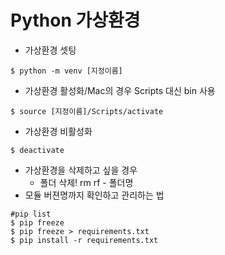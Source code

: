 # Python 가상환경

- 가상환경 셋팅

```shell
$ python -m venv [지정이름]
```

- 가상환경 활성화/Mac의 경우 Scripts 대신 bin 사용

```shell
$ source [지정이름]/Scripts/activate
```

- 가상환경 비활성화

```shell
$ deactivate
```

- 가상환경을 삭제하고 싶을 경우
  - 폴더 삭제!  rm rf - 폴더명
- 모듈 버젼명까지 확인하고 관리하는 법

```shell
#pip list
$ pip freeze
$ pip freeze > requirements.txt
$ pip install -r requirements.txt
```

